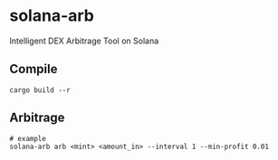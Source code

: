 # solana-arb
Intelligent DEX Arbitrage Tool on Solana


## Compile
```shell
cargo build --r
```

## Arbitrage
```shell
# example
solana-arb arb <mint> <amount_in> --interval 1 --min-profit 0.01
```
